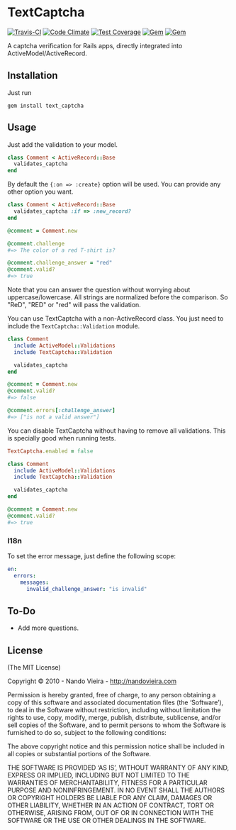 # TextCaptcha

[![Travis-CI](https://travis-ci.org/fnando/text_captcha.png)](https://travis-ci.org/fnando/text_captcha)
[![Code Climate](https://codeclimate.com/github/fnando/text_captcha/badges/gpa.svg)](https://codeclimate.com/github/fnando/text_captcha)
[![Test Coverage](https://codeclimate.com/github/fnando/text_captcha/badges/coverage.svg)](https://codeclimate.com/github/fnando/text_captcha/coverage)
[![Gem](https://img.shields.io/gem/v/text_captcha.svg)](https://rubygems.org/gems/text_captcha)
[![Gem](https://img.shields.io/gem/dt/text_captcha.svg)](https://rubygems.org/gems/text_captcha)

A captcha verification for Rails apps, directly integrated into ActiveModel/ActiveRecord.

## Installation

Just run

    gem install text_captcha

## Usage

Just add the validation to your model.

```ruby
class Comment < ActiveRecord::Base
  validates_captcha
end
```

By default the `{:on => :create}` option will be used. You can provide any other option you want.

```ruby
class Comment < ActiveRecord::Base
  validates_captcha :if => :new_record?
end

@comment = Comment.new

@comment.challenge
#=> The color of a red T-shirt is?

@comment.challenge_answer = "red"
@comment.valid?
#=> true
```

Note that you can answer the question without worrying about uppercase/lowercase. All strings are normalized before the comparison. So "ReD", "RED" or "red" will
pass the validation.

You can use TextCaptcha with a non-ActiveRecord class. You just need to include the `TextCaptcha::Validation` module.

```ruby
class Comment
  include ActiveModel::Validations
  include TextCaptcha::Validation

  validates_captcha
end

@comment = Comment.new
@comment.valid?
#=> false

@comment.errors[:challenge_answer]
#=> ["is not a valid answer"]
```

You can disable TextCaptcha without having to remove all validations.
This is specially good when running tests.

```ruby
TextCaptcha.enabled = false

class Comment
  include ActiveModel::Validations
  include TextCaptcha::Validation

  validates_captcha
end

@comment = Comment.new
@comment.valid?
#=> true
```

### I18n

To set the error message, just define the following scope:

```yaml
en:
  errors:
    messages:
      invalid_challenge_answer: "is invalid"
```

## To-Do

* Add more questions.

## License

(The MIT License)

Copyright © 2010 - Nando Vieira - http://nandovieira.com

Permission is hereby granted, free of charge, to any person obtaining a copy of this software and associated documentation files (the ‘Software’), to deal in the Software without restriction, including without limitation the rights to use, copy, modify, merge, publish, distribute, sublicense, and/or sell copies of the Software, and to permit persons to whom the Software is furnished to do so, subject to the following conditions:

The above copyright notice and this permission notice shall be included in all copies or substantial portions of the Software.

THE SOFTWARE IS PROVIDED ‘AS IS’, WITHOUT WARRANTY OF ANY KIND, EXPRESS OR IMPLIED, INCLUDING BUT NOT LIMITED TO THE WARRANTIES OF MERCHANTABILITY, FITNESS FOR A PARTICULAR PURPOSE AND NONINFRINGEMENT. IN NO EVENT SHALL THE AUTHORS OR COPYRIGHT HOLDERS BE LIABLE FOR ANY CLAIM, DAMAGES OR OTHER LIABILITY, WHETHER IN AN ACTION OF CONTRACT, TORT OR OTHERWISE, ARISING FROM, OUT OF OR IN CONNECTION WITH THE SOFTWARE OR THE USE OR OTHER DEALINGS IN THE SOFTWARE.
